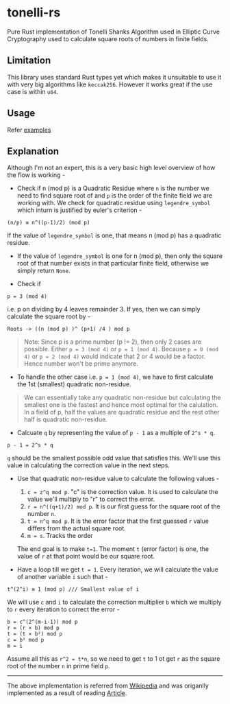 # tonelli-rs

Pure Rust implementation of Tonelli Shanks Algorithm used in Elliptic Curve Cryptography used to calculate square roots of numbers in finite fields.

## Limitation

This library uses standard Rust types yet which makes it unsuitable to use it with very big algorithms like `keccak256`. However it works great if the use case is within `u64`.

## Usage 

Refer [examples](https://github.com/shubhexists/tonelli-rs/tree/main/examples)

## Explanation

Although I'm not an expert, this is a very basic high level overview of how the flow is working - 

- Check if n (mod p) is a Quadratic Residue where `n` is the number we need to find square root of and `p` is the order of the finite field we are working with. We check for quadratic residue using `legendre_symbol` which inturn is justified by euler's criterion -

```
(n/p) ≡ n^((p-1)/2) (mod p)
```

If the value of `legendre_symbol` is one, that means n (mod p) has a quadratic residue.

- If the value of `legendre_symbol` is one for n (mod p), then only the square root of that number exists in that particular finite field, otherwise we simply return `None`.

- Check if 
```
p = 3 (mod 4)
```

i.e. p on dividing by 4 leaves remainder 3. If yes, then we can simply calculate the square root by - 

```
Roots -> ((n (mod p) )^ (p+1) /4 ) mod p
```

> Note: Since p is a prime number (p != 2), then only 2 cases are possible. 
> Either `p = 3 (mod 4)` or `p = 1 (mod 4)`. Because `p = 0 (mod 4)` or `p = 2 (mod 4)` would indicate that 2 or 4 would be a factor. Hence number won't be prime anymore.

- To handle the other case i.e. `p = 1 (mod 4)`, we have to first calculate the 1st (smallest) quadratic non-residue. 

> We can essentially take any quadratic non-residue but calculating the smallest one is the fastest and hence most optimal for the calulation. In a field of p, half the values are quadratic residue and the rest other half is quadratic non-residue.

- Calcuate `q` by representing the value of `p - 1` as a multiple of `2^s * q`. 
```
p - 1 = 2^s * q 
```
`q` should be the smallest possible odd value that satisfies this. We'll use this value in calculating the correction value in the next steps.

- Use that quadratic non-residue value to calculate the following values - 
    
    1) `c = z^q mod p`. "c" is the correction value. It is used to calculate the value we'll multiply to "r" to correct the error.
    2) `r = n^((q+1)/2) mod p`. It is our first guess for the square root of the number `n`. 
    3) `t = n^q mod p`. It is the error factor that the first guessed `r` value differs from the actual square root.
    4) `m = s`. Tracks the order

    The end goal is to make `t=1`. The moment `t` (error factor) is one, the value of `r` at that point would be our square root.

- Have a loop till we get `t = 1`. Every iteration, we will calculate the value of another variable `i` such that - 

```
t^(2^i) ≡ 1 (mod p) /// Smallest value of i
```

We will use `c` and `i` to calculate the correction multiplier `b` which we multiply to `r` every iteration to correct the error - 
```
b = c^(2^(m-i-1)) mod p
r = (r × b) mod p
t = (t × b²) mod p  
c = b² mod p
m = i
```

Assume all this as `r^2 = t*n`, so we need to get `t` to 1 ot get `r` as the square root of the number `n` in prime field `p`.

----

The above implementation is referred from [Wikipedia](https://en.wikipedia.org/wiki/Tonelli%E2%80%93Shanks_algorithm#The_algorithm) and was origanlly implemented as a result of reading [Article](https://rareskills.io/post/finite-fields#modular-square-roots).

